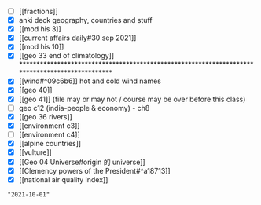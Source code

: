 - [ ] [[fractions]]
- [x] anki deck geography, countries and stuff
- [x] [[mod his 3]]
- [x] [[current affairs daily#30 sep 2021]]
- [x] [[mod his 10]]
- [x] [[geo 33 end of climatology]] ***********************************************************************************************
- [x] [[wind#^09c6b6]] hot and cold wind names
- [x] [[geo 40]]
- [x] [[geo 41]] (file may or may not / course may be over before this class)
- [ ] geo c12 (india-people & economy) - ch8
- [x] [[geo 36 rivers]]
- [x] [[environment c3]]
- [ ] [[environment c4]]
- [x] [[alpine countries]]
- [x] [[vulture]]
- [x] [[Geo 04 Universe#origin 的 universe]]
- [x] [[Clemency powers of the President#^a18713]]
- [x] [[national air quality index]]
```query 2021-09-29 14:53
"2021-10-01"
```